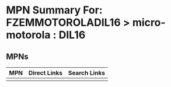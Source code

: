 



# MPN Summary For: FZEMMOTOROLADIL16 > micro-motorola : DIL16

## MPNs
  

|MPN|Direct Links|Search Links|
| :--- | :--- | :--- |
||||
